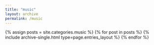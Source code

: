 ```yaml
---
title: "music"
layout: archive
permalink: /music
---
```



{% assign posts = site.categories.music %}
{% for post in posts %} {% include archive-single.html type=page.entries_layout %} {% endfor %}